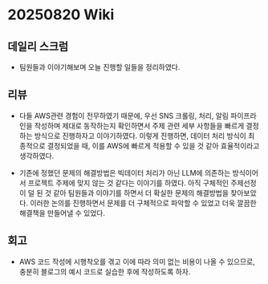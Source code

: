 # 20250820 Wiki

## 데일리 스크럼

- 팀원들과 이야기해보며 오늘 진행할 일들을 정리하였다.

## 리뷰

- 다들 AWS관련 경험이 전무하였기 때문에, 우선 SNS 크롤링, 처리, 알림 파이프라인을 작성하며 제대로 동작하는지 확인하면서 주제 관련 세부 사항들을 빠르게 결정하는 방식으로 진행하자고 이야기하였다. 이렇게 진행하면, 데이터 처리 방식이 최종적으로 결정되었을 때, 이를 AWS에 빠르게 적용할 수 있을 것 같아 효율적이라고 생각하였다.

- 기존에 정했던 문제의 해결방법은 빅데이터 처리가 아닌 LLM에 의존하는 방식이어서 프로젝트 주제에 맞지 않는 것 같다는 이야기를 하였다. 아직 구체적인 주제선정이 덜 된 것 같아 팀원들과 이야기를 하면서 더 확실한 문제의 해결방법을 찾아보았다. 이러한 논의를 진행하면서 문제를 더 구체적으로 파악할 수 있었고 더욱 깔끔한 해결책을 만들어낼 수 있었다.

## 회고

- AWS 코드 작성에 시행착오를 겪고 이에 따라 의미 없는 비용이 나올 수 있으므로, 충분히 블로그의 예시 코드로 실습한 후에 작성하도록 하자.